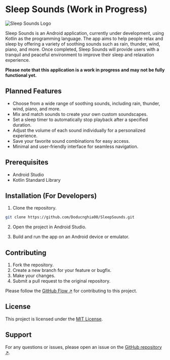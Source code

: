 # Sleep Sounds (Work in Progress)

![Sleep Sounds Logo](./logo.png)

Sleep Sounds is an Android application, currently under development, using Kotlin as the programming language. The app aims to help people relax and sleep by offering a variety of soothing sounds such as rain, thunder, wind, piano, and more. Once completed, Sleep Sounds will provide users with a tranquil and peaceful environment to improve their sleep and relaxation experience.

**Please note that this application is a work in progress and may not be fully functional yet.**

## Planned Features

- Choose from a wide range of soothing sounds, including rain, thunder, wind, piano, and more.
- Mix and match sounds to create your own custom soundscapes.
- Set a sleep timer to automatically stop playback after a specified duration.
- Adjust the volume of each sound individually for a personalized experience.
- Save your favorite sound combinations for easy access.
- Minimal and user-friendly interface for seamless navigation.

## Prerequisites

- Android Studio
- Kotlin Standard Library

## Installation (For Developers)

1. Clone the repository.

```bash
git clone https://github.com/Doducnghia00/SleepSounds.git
```

2. Open the project in Android Studio.

3. Build and run the app on an Android device or emulator.

## Contributing

1. Fork the repository.
2. Create a new branch for your feature or bugfix.
3. Make your changes.
4. Submit a pull request to the original repository.

Please follow the [GitHub Flow ↗](https://guides.github.com/introduction/flow/) for contributing to this project.

## License

This project is licensed under the [MIT License](LICENSE).

## Support

For any questions or issues, please open an issue on the [GitHub repository ↗](https://github.com/Doducnghia00/SleepSounds/issues).

